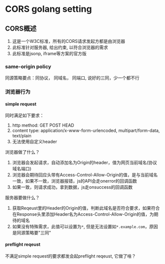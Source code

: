 # CORS golang setting

## CORS概述
1. 这是一个W3C标准，所有的CORS请求发起方都是由浏览器
2. 此标准针对服务器, 给出约束, 以符合浏览器的需求
3. 此标准是jsonp, iframe等方案的官方版

### same-origin policy
同源策略要点：同协议， 同域名， 同端口, 说好的三同，少一个都不行

### 浏览器行为

#### simple request

同时满足如下要求：
1. http method: GET POST HEAD
2. content type: application/x-www-form-urlencoded, multipart/form-data, text/plain
3. 无法使用自定义header

浏览器做了什么？
1. 浏览器会发起请求，自动添加名为Origin的header，值为网页当前域名(协议域名端口)
2. 浏览器会期待回应头带有Access-Control-Allow-Origin的值，是与当前域名一致，如果不一致，浏览器报错，js的API会走onerror的回调函数
3. 如果一致，则请求成功，拿到数据，js走onsuccess的回调函数

服务器要做什么？
1. 获取Reqeust里的Header的Origin的值，判断此域名是否符合要求，如果符合在Response头里添加Header名为Access-Control-Allow-Origin的值，为期待的域名
2. 如果没有特殊需求，此值可以设置为```*```, 但是无法设置如```*.example.com```，原因是同源策略要"三同"

#### preflight reqeust

不满足simple request的要求都发会起preflight reqeust, 它做了啥？


